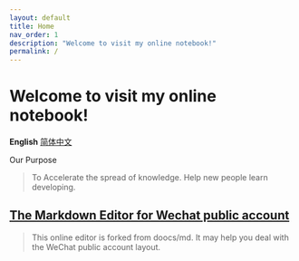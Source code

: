 ```yaml
---
layout: default
title: Home
nav_order: 1
description: "Welcome to visit my online notebook!"
permalink: /
---
```

# Welcome to visit my online notebook!

**English** [简体中文](https://amazingkenneth.github.io/docs/zh-cn)

Our Purpose
> To Accelerate the spread of knowledge. Help new people learn developing.

## [The Markdown Editor for Wechat public account](https://amazingkenneth.github.io/md)
> This online editor is forked from doocs/md. It may help you deal with the WeChat public account layout.
